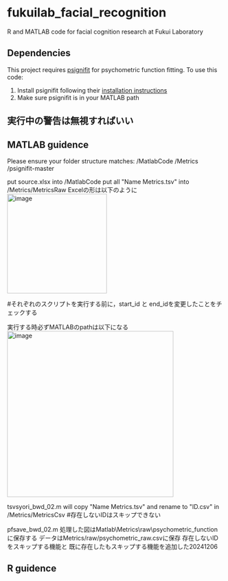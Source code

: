 # fukuilab_facial_recognition
R and MATLAB code for facial cognition research at Fukui Laboratory

## Dependencies
This project requires [psignifit](https://github.com/wichmann-lab/psignifit) for psychometric function fitting. 
To use this code:
1. Install psignifit following their [installation instructions](https://github.com/wichmann-lab/psignifit/wiki/Installation)
2. Make sure psignifit is in your MATLAB path

## 実行中の警告は無視すればいい

## MATLAB guidence
Please ensure your folder structure matches:
/MatlabCode
/Metrics
/psignifit-master

put source.xlsx into /MatlabCode
put all "Name Metrics.tsv" into /Metrics/MetricsRaw
Excelの形は以下のように
<img width="232" alt="image" src="https://github.com/user-attachments/assets/6e11b5d1-5216-4baa-a040-0056246a1919">


#それぞれのスクリプトを実行する前に，start_id と end_idを変更したことをチェックする

実行する時必ずMATLABのpathは以下になる
<img width="387" alt="image" src="https://github.com/user-attachments/assets/7bdea184-653c-472d-9910-77fe11d8cab6">


tsvsyori_bwd_02.m will copy "Name Metrics.tsv" and rename to "ID.csv" in /Metrics/MetricsCsv
#存在しないIDはスキップできない

pfsave_bwd_02.m
処理した図はMatlab\Metrics\raw\psychometric_functionに保存する
データはMetrics/raw/psychometric_raw.csvに保存
存在しないIDをスキップする機能と
既に存在したもスキップする機能を追加した20241206



## R guidence
